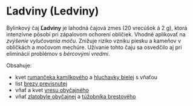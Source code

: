Ľadviny (Ledviny)
=================

Bylinkový čaj **Ľadviny** je lahodná čajová zmes (20 vrecúšok á 2 g), ktorá
intenzívne pôsobí pri zápalovom ochorení obličiek. Vhodné aplikovať na *zvýšenie
vylučovania moču*. Znižuje riziko vzniku piesku a kameňov v obličkách a močovom
mechúre. Užívanie tohto čaju sa osvedčilo aj pri eliminácií problémov s
*bércovými* *vredmi*.

Obsahuje:

* kvet [rumančeka kamilkového](/bylinky/rumancek-kamilkovy/) a [hluchavky bielej](/bylinky/hluchavka-biela/) s vňaťou
* list [brezy previsnutej](/bylinky/breza-previsnuta/)
* vňať a kvet [vresu obyčajného](/bylinky/vres-obycajny/)
* vňať [zlatobyle obyčajnej](/bylinky/zlatobyl-obycajna/) a [túžobníka brestového](/bylinky/tuzobnik-brestovy/)
